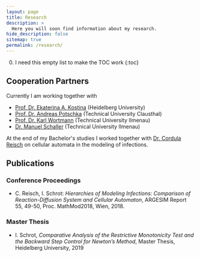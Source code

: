 ```yaml
---
layout: page
title: Research
description: >
  Here you will soon find information about my research.
hide_description: false
sitemap: true
permalink: /research/
---
```


0. I need this empty list to make the TOC work
{:toc}

## Cooperation Partners

Currently I am working together with
  - [Prof. Dr. Ekaterina A. Kostina][ekaterina] (Heidelberg University)
  - [Prof. Dr. Andreas Potschka][andreas] (Technical University Clausthal)
  - [Prof. Dr. Karl Wortmann][karl] (Technical University Ilmenau)
  - [Dr. Manuel Schaller][manuel] (Technical University Ilmenau)

At the end of my Bachelor's studies I worked together with [Dr. Cordula Reisch][cordula] on cellular automata in the modeling of infections. 

## Publications

### Conference Proceedings
  - C. Reisch, I. Schrot: *Hierarchies of Modeling Infections: Comparison of Reaction-Diffusion System and Cellular Automaton*, ARGESIM Report 55, 49-50, Proc. MathMod2018, Wien, 2018.

### Master Thesis
  - I. Schrot, *Comparative Analysis of the Restrictive Monotonicity Test and the Backward Step Control for Newton’s Method*, Master Thesis, Heidelberg University, 2019 

[ekaterina]: http://wwwagkostina.iwr.uni-heidelberg.de/kostina.html
[andreas]: https://www.mathematik.tu-clausthal.de/arbeitsgruppen/kontinuierliche-optimierung/team/prof-dr-andreas-potschka/
[karl]: https://www.tu-ilmenau.de/universitaet/fakultaeten/fakultaet-mathematik-und-naturwissenschaften/profil/institute-und-fachgebiete/institut-fuer-mathematik/profil/fachgebiet-optimization-based-control/team/karl-worthmann
[manuel]: https://www.tu-ilmenau.de/universitaet/fakultaeten/fakultaet-mathematik-und-naturwissenschaften/profil/institute-und-fachgebiete/institut-fuer-mathematik/profil/fachgebiet-optimization-based-control/team/manuel-schaller
[cordula]: https://www.tu-braunschweig.de/ipde/personal/creisch
